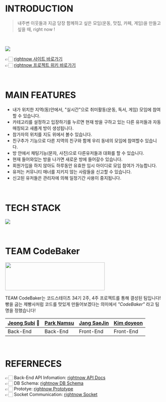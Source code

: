 # INTRODUCTION

> 내주변 이웃들과 지금 당장 함께하고 싶은 모임(운동, 맛집, 카페, 게임)을 만들고 싶을 때, right now !

<br/>

![](https://cdn.discordapp.com/attachments/919801014239002675/928634523980271626/rightnow_logo.png)

👉🏻 [rightnow 사이트 바로가기](https://rightnow-codebaker.netlify.app/)  
👉🏻 [rightnow 프로젝트 위키 바로가기](https://github.com/codestates/moyeora/wiki)  

<br>

# MAIN FEATURES

- 내가 위치한 지역(동)안에서, "실시간"으로 취미활동(운동, 독서, 게임) 모임에 참여할 수 있습니다.
- 카테고리를 설정하고 입장하기를 누르면 현재 방을 구하고 있는 다른 유저들과 자동매칭되고 새롭게 방이 생성됩니다.
- 참가자의 위치를 지도 위에서 볼수 있습니다.
- 친구추가 기능으로 다른 지역의 친구와 함께 우리 동네의 모임에 참여할수 있습니다.
- 방 안에서 채팅기능(문자, 사진)으로 다른유저들과 대화를 할 수 있습니다.
- 현재 들어와있는 방을 나가면 새로운 방에 들어갈수 있습니다.
- 회원가입을 하지 않아도 하루동안 유효한 임시 아이디로 모임 참여가 가능합니다.
- 유저는 커뮤니티 매너를 지키지 않는 사람들을 신고할 수 있습니다.
- 신고된 유저들은 관리자에 의해 일정기간 사용이 중지됩니다.

<br>

# TECH STACK

![](https://cdn.discordapp.com/attachments/916188054576844830/928145963015626832/2022-01-05_1.40.27.png)

<br>

# TEAM CodeBaker

<img src="https://cdn.discordapp.com/attachments/916188054576844830/934248330878386216/KakaoTalk_Photo_2022-01-22-09-48-43.jpeg" width="320" height="90"></img>

TEAM CodeBaker는 코드스테이츠 34기 2주, 4주 프로젝트를 통해 결성된 팀입니다!  
빵을 굽는 제빵사처럼 코드를 맛있게 만들어보겠다는 의미에서 _"CodeBaker"_ 라고 팀명을 정했습니다!

| [Jeong Subi](https://github.com/JeongSubi) 👑 | [Park Namsu](https://github.com/PARKNAMSU) | [Jang SaeJin](https://github.com/JangSeBaRi) | [Kim doyeon](https://github.com/kimdoyeonn) |
| --------------------------------------------- | ------------------------------------------ | -------------------------------------------- | ------------------------------------------- |
| Back-End                                      | Back-End                                   | Front-End                                    | Front-End                                   |

<br>

# REFERNECES
👉🏻 Back-End API Infomation: [rightnow API Docs](https://subi.gitbook.io/rightnow/)  
👉🏻 DB Schema: [rightnow DB Schema](https://dbdiagram.io/d/61cbba0d3205b45b73d01dca)  
👉🏻 Prototye: [rightnow Prototype](https://www.figma.com/proto/ffXiZogbhOdGHm4b1FjDoU/Right-now?node-id=37%3A841&scaling=min-zoom&page-id=0%3A1&starting-point-node-id=37%3A964&show-proto-sidebar=1)  
👉🏻 Socket Communication: [rightnow Socket](https://brainy-ballcap-627.notion.site/right-now-socket-cce97c4fbc134eb6b04a9912ece33690)
